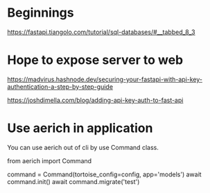 # Beginnings

https://fastapi.tiangolo.com/tutorial/sql-databases/#__tabbed_8_3

# Hope to expose server to web

https://madvirus.hashnode.dev/securing-your-fastapi-with-api-key-authentication-a-step-by-step-guide

https://joshdimella.com/blog/adding-api-key-auth-to-fast-api

# Use aerich in application

You can use aerich out of cli by use Command class.

from aerich import Command

command = Command(tortoise_config=config, app='models')
await command.init()
await command.migrate('test')
